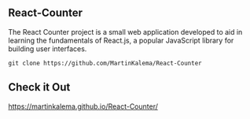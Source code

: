 ## React-Counter
The React Counter project is a small web application developed to aid in learning the fundamentals of React.js, a popular JavaScript library for building user interfaces.

```
git clone https://github.com/MartinKalema/React-Counter
```
## Check it Out
https://martinkalema.github.io/React-Counter/
